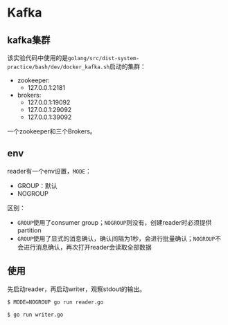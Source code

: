 Kafka
=====

## kafka集群

该实验代码中使用的是`golang/src/dist-system-practice/bash/dev/docker_kafka.sh`启动的集群：

* zookeeper:
    * 127.0.0.1:2181
* brokers:
    * 127.0.0.1:19092
    * 127.0.0.1:29092
    * 127.0.0.1:39092

一个zookeeper和三个Brokers。

## env
reader有一个env设置，`MODE`：

* GROUP：默认
* NOGROUP

区别：

* `GROUP`使用了consumer group；`NOGROUP`则没有，创建reader时必须提供partition
* `GROUP`使用了显式的消息确认，确认间隔为1秒，会进行批量确认；`NOGROUP`不会进行消息确认，再次打开reader会读取全部数据

## 使用
先启动reader，再启动writer，观察stdout的输出。

```bash
$ MODE=NOGROUP go run reader.go
```

```bash
$ go run writer.go
```